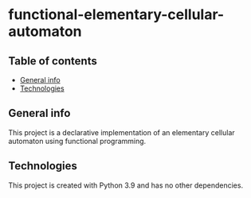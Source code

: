 # functional-elementary-cellular-automaton
## Table of contents
* [General info](#general-info)
* [Technologies](#technologies)
## General info
This project is a declarative implementation of an elementary cellular automaton using functional programming.
## Technologies
This project is created with Python 3.9 and has no other dependencies.
